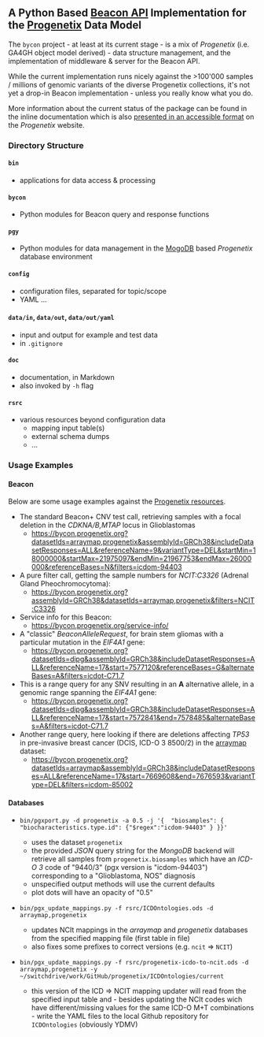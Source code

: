 ## A Python Based [Beacon API](https://beacon-project.io) Implementation for the [Progenetix](http://progenetix.org) Data Model

The `bycon` project - at least at its current stage - is a mix of _Progenetix_ (i.e. GA4GH object model derived) - data structure management, and the implementation of middleware & server for the Beacon API.

While the current implementation runs nicely against the >100'000 samples / millions of genomic variants of the diverse Progenetix collections, it's not yet a drop-in Beacon implementation - unless you really know what you do.

More information about the current status of the package can be found in the inline
documentation which is also [presented in an accessible format](https://info.progenetix.org/tags/Beacon.html) on the _Progenetix_
website.

### Directory Structure

#### `bin`

* applications for data access & processing

#### `bycon`

* Python modules for Beacon query and response functions

#### `pgy`

* Python modules for data management in the [MogoDB](http://mongodb.org) based
_Progenetix_ database environment

#### `config`

* configuration files, separated for topic/scope
* YAML ...

#### `data/in`, `data/out`, `data/out/yaml`

* input and output for example and test data
* in `.gitignore`

#### `doc`

* documentation, in Markdown
* also invoked by `-h` flag

#### `rsrc`

* various resources beyond configuration data
    - mapping input table(s)
    - external schema dumps
    - ...

### Usage Examples

#### Beacon

Below are some usage examples against the [Progenetix resources](http://progenetix.org).

* The standard Beacon+ CNV test call, retrieving samples with a focal deletion in the _CDKNA/B,MTAP_ locus in Glioblastomas
    - https://bycon.progenetix.org?datasetIds=arraymap,progenetix&assemblyId=GRCh38&includeDatasetResponses=ALL&referenceName=9&variantType=DEL&startMin=18000000&startMax=21975097&endMin=21967753&endMax=26000000&referenceBases=N&filters=icdom-94403
* A pure filter call, getting the sample numbers for _NCIT:C3326_ (Adrenal Gland Pheochromocytoma):
    - https://bycon.progenetix.org?assemblyId=GRCh38&datasetIds=arraymap,progenetix&filters=NCIT:C3326
* Service info for this Beacon:
    - https://bycon.progenetix.org/service-info/
* A "classic" _BeaconAlleleRequest_, for brain stem gliomas with a particular mutation in the _EIF4A1_ gene:
    - https://bycon.progenetix.org?datasetIds=dipg&assemblyId=GRCh38&includeDatasetResponses=ALL&referenceName=17&start=7577120&referenceBases=G&alternateBases=A&filters=icdot-C71.7
* This is a range query for any SNV resulting in an **A** alternative allele, in a genomic range spanning the _EIF4A1_ gene:
    - https://bycon.progenetix.org?datasetIds=dipg&assemblyId=GRCh38&includeDatasetResponses=ALL&referenceName=17&start=7572841&end=7578485&alternateBases=A&filters=icdot-C71.7
* Another range query, here looking if there are deletions affecting _TP53_ in pre-invasive breast cancer (DCIS, ICD-O 3 8500/2) in the [arraymap](http://arraymap.org) dataset:
    - https://bycon.progenetix.org?datasetIds=arraymap&assemblyId=GRCh38&includeDatasetResponses=ALL&referenceName=17&start=7669608&end=7676593&variantType=DEL&filters=icdom-85002

#### Databases

* `bin/pgxport.py -d progenetix -a 0.5 -j '{ 
        "biosamples": { "biocharacteristics.type.id": {"$regex":"icdom-94403" } }}'`
    - uses the dataset `progenetix`
    - the provided _JSON_ query string for the _MongoDB_ backend will retrieve
    all samples from `progenetix.biosamples` which have an _ICD-O 3_ code of
    "9440/3" (pgx version is "icdom-94403") corresponding to a "Glioblastoma,
    NOS" diagnosis
    - unspecified output methods will use the current defaults
    - plot dots will have an opacity of "0.5"
    
* `bin/pgx_update_mappings.py -f rsrc/ICDOntologies.ods -d arraymap,progenetix`
    - updates NCIt mappings in the _arraymap_ and _progenetix_ databases
    from the specified mapping file (first table in file)
    - also fixes some prefixes to correct versions (e.g. `ncit` => `NCIT`)
* `bin/pgx_update_mappings.py -f rsrc/progenetix-icdo-to-ncit.ods -d arraymap,progenetix -y ~/switchdrive/work/GitHub/progenetix/ICDOntologies/current`
    - this version of the ICD => NCIT mapping updater will read from the
    specified input table and - besides updating the NCIt codes wich have
    different/missing values for the same ICD-O M+T combinations - write 
    the YAML files to the local Github repository for `ICDOntologies`
    (obviously YDMV)
